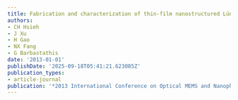 ```yaml
---
title: Fabrication and characterization of thin-film nanostructured Lüneburg lens
authors:
- CH Hsieh
- J Xu
- H Gao
- NX Fang
- G Barbastathis
date: '2013-01-01'
publishDate: '2025-09-18T05:41:21.623085Z'
publication_types:
- article-journal
publication: '*2013 International Conference on Optical MEMS and Nanophotonics (OMN)*'
---
```

